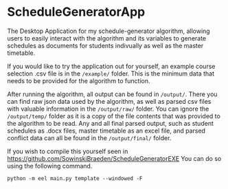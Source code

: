 # ScheduleGeneratorApp
The Desktop Application for my schedule-generator algorithm, allowing users to easily interact with the algorithm and its variables to generate schedules as documents for students indivually as well as the master timetable.

If you would like to try the application out for yourself, an example course selection .csv file is in the `/example/` folder. This is the minimum data that needs to be provided for the algorithm to function.

After running the algorithm, all output can be found in `/output/`. There you can find raw json data used by the algorithm, as well as parsed csv files with valuable information in the `/output/raw/` folder. You can ignore the `/output/temp/` folder as it is a copy of the file contents that was provided to the algorithm to be read. Any and all final parsed output, such as student schedules as .docx files, master timetable as an excel file, and parsed conflict data can all be found in the `/output/final/` folder.

If you wish to compile this yourself seen in https://github.com/SowinskiBraeden/ScheduleGeneratorEXE You can do so using the following command.
```
python -m eel main.py template --windowed -F
```
